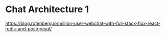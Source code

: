 # Chat Architecture 1
https://blog.rotenberg.io/million-user-webchat-with-full-stack-flux-react-redis-and-postgresql/
